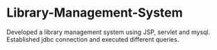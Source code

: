 # Library-Management-System

Developed a library management system using JSP, servlet and mysql. Established jdbc connection and executed different queries.
